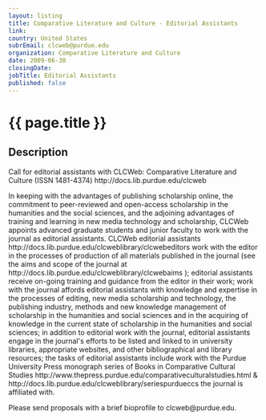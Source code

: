 ```yaml
---
layout: listing
title: Comparative Literature and Culture - Editorial Assistants
link:
country: United States
subrEmail: clcweb@purdue.edu
organization: Comparative Literature and Culture 
date: 2009-06-30
closingDate: 
jobTitle: Editorial Assistants
published: false
---
```



# {{ page.title }}

## Description










<p>Call for editorial assistants with CLCWeb: Comparative Literature and
Culture (ISSN 1481-4374) http://docs.lib.purdue.edu/clcweb</p>

<p>In keeping with the advantages of publishing scholarship online, the
commitment to peer-reviewed and open-access scholarship in the humanities
and the social sciences, and the adjoining advantages of training and
learning in new media technology and scholarship, CLCWeb appoints advanced
graduate students and junior faculty to work with the journal as editorial
assistants. CLCWeb editorial assistants
http://docs.lib.purdue.edu/clcweblibrary/clcwebeditors work with the editor
in the processes of production of all materials published in the journal
(see the aims and scope of the journal at
http://docs.lib.purdue.edu/clcweblibrary/clcwebaims ); editorial assistants
receive on-going training and guidance from the editor in their work; work
with the journal affords editorial assistants with knowledge and expertise
in the processes of editing, new media scholarship and technology, the
publishing industry, methods and new knowledge management of scholarship in
the humanities and social sciences and in the acquiring of knowledge in the
current state of scholarship in the humanities and social sciences; in
addition to editorial work with the journal, editorial assistants engage in
the journal's efforts to be listed and linked to in university libraries,
appropriate websites, and other bibliographical and library resources; the
tasks of editorial assistants include work with the Purdue University Press
monograph series of Books in Comparative Cultural Studies
http://www.thepress.purdue.edu/comparativeculturalstudies.html &
http://docs.lib.purdue.edu/clcweblibrary/seriespurdueccs the journal is
affiliated with.
</p>

<p>Please send proposals with a brief bioprofile to clcweb@purdue.edu.</p>

